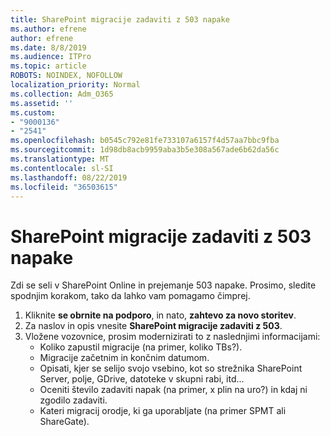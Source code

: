 ```yaml
---
title: SharePoint migracije zadaviti z 503 napake
ms.author: efrene
author: efrene
ms.date: 8/8/2019
ms.audience: ITPro
ms.topic: article
ROBOTS: NOINDEX, NOFOLLOW
localization_priority: Normal
ms.collection: Adm_O365
ms.assetid: ''
ms.custom:
- "9000136"
- "2541"
ms.openlocfilehash: b0545c792e81fe733107a6157f4d57aa7bbc9fba
ms.sourcegitcommit: 1d98db8acb9959aba3b5e308a567ade6b62da56c
ms.translationtype: MT
ms.contentlocale: sl-SI
ms.lasthandoff: 08/22/2019
ms.locfileid: "36503615"
---
```

# <a name="sharepoint-migration-throttling-with-503-errors"></a>SharePoint migracije zadaviti z 503 napake

Zdi se seli v SharePoint Online in prejemanje 503 napake. Prosimo, sledite spodnjim korakom, tako da lahko vam pomagamo čimprej. 

1. Kliknite **se obrnite na podporo**, in nato, **zahtevo za novo storitev**.
2. Za naslov in opis vnesite **SharePoint migracije zadaviti z 503**.
3. Vložene vozovnice, prosim modernizirati to z naslednjimi informacijami:
    - Koliko zapustil migracije (na primer, koliko TBs?).
    - Migracije začetnim in končnim datumom.
    - Opisati, kjer se selijo svojo vsebino, kot so strežnika SharePoint Server, polje, GDrive, datoteke v skupni rabi, itd...
    - Oceniti število zadaviti napak (na primer, x plin na uro?) in kdaj ni zgodilo zadaviti.
    - Kateri migracij orodje, ki ga uporabljate (na primer SPMT ali ShareGate).


